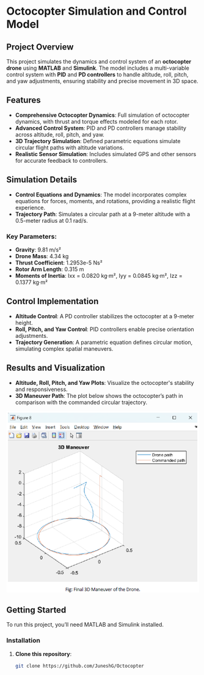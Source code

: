 # Octocopter Simulation and Control Model

## Project Overview
This project simulates the dynamics and control system of an **octocopter drone** using **MATLAB** and **Simulink**. The model includes a multi-variable control system with **PID** and **PD controllers** to handle altitude, roll, pitch, and yaw adjustments, ensuring stability and precise movement in 3D space.

## Features
- **Comprehensive Octocopter Dynamics**: Full simulation of octocopter dynamics, with thrust and torque effects modeled for each rotor.
- **Advanced Control System**: PID and PD controllers manage stability across altitude, roll, pitch, and yaw.
- **3D Trajectory Simulation**: Defined parametric equations simulate circular flight paths with altitude variations.
- **Realistic Sensor Simulation**: Includes simulated GPS and other sensors for accurate feedback to controllers.

## Simulation Details
- **Control Equations and Dynamics**: The model incorporates complex equations for forces, moments, and rotations, providing a realistic flight experience.
- **Trajectory Path**: Simulates a circular path at a 9-meter altitude with a 0.5-meter radius at 0.1 rad/s.

### Key Parameters:
- **Gravity**: 9.81 m/s²
- **Drone Mass**: 4.34 kg
- **Thrust Coefficient**: 1.2953e-5 Ns²
- **Rotor Arm Length**: 0.315 m
- **Moments of Inertia**: Ixx = 0.0820 kg·m², Iyy = 0.0845 kg·m², Izz = 0.1377 kg·m²

## Control Implementation
- **Altitude Control**: A PD controller stabilizes the octocopter at a 9-meter height.
- **Roll, Pitch, and Yaw Control**: PID controllers enable precise orientation adjustments.
- **Trajectory Generation**: A parametric equation defines circular motion, simulating complex spatial maneuvers.

## Results and Visualization
- **Altitude, Roll, Pitch, and Yaw Plots**: Visualize the octocopter's stability and responsiveness.
- **3D Maneuver Path**: The plot below shows the octocopter’s path in comparison with the commanded circular trajectory.

![3D Maneuver Path](./3d_maneuver.png)

## Getting Started
To run this project, you’ll need MATLAB and Simulink installed.

### Installation
1. **Clone this repository**:
   ```bash
   git clone https://github.com/JuneshG/Octocopter
